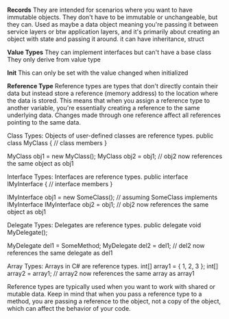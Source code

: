 **Records**
They are intended for scenarios where you want to have immutable objects. They don't have to be immutable or unchangeable,
but they can. Used as maybe a data object meaning you're passing it between service layers or btw application layers, and it's primarily
about creating an object with  state and passing it around.
it can have inheritance, struct


**Value Types**
They can implement interfaces but can't have a base class
They only derive from value type


**Init**
This can only be set with the value changed when initialized


**Reference Type**
Reference types are types that don't directly contain their data but instead store a reference (memory address) to the location 
where the data is stored. This means that when you assign a reference type to another variable, you're essentially creating a reference 
to the same underlying data. Changes made through one reference affect all references pointing to the same data.

Class Types: Objects of user-defined classes are reference types.
public class MyClass
{
    // class members
}

MyClass obj1 = new MyClass();
MyClass obj2 = obj1; // obj2 now references the same object as obj1


Interface Types: Interfaces are reference types.
public interface IMyInterface
{
    // interface members
}

IMyInterface obj1 = new SomeClass(); // assuming SomeClass implements IMyInterface
IMyInterface obj2 = obj1; // obj2 now references the same object as obj1


Delegate Types: Delegates are reference types.
public delegate void MyDelegate();

MyDelegate del1 = SomeMethod;
MyDelegate del2 = del1; // del2 now references the same delegate as del1

Array Types: Arrays in C# are reference types.
int[] array1 = { 1, 2, 3 };
int[] array2 = array1; // array2 now references the same array as array1

Reference types are typically used when you want to work with shared or mutable data. Keep in mind that when you pass a reference 
type to a method, you are passing a reference to the object, not a copy of the object, 
which can affect the behavior of your code.
